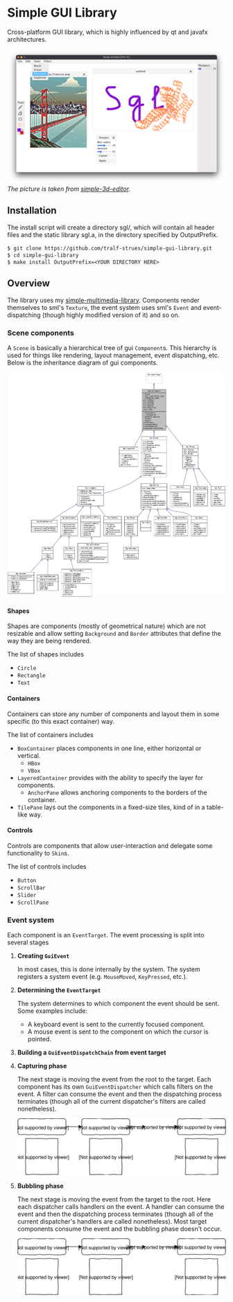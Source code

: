 # Simple GUI Library
Cross-platform GUI library, which is highly influenced by qt and javafx architectures.

![](docs/img/simple_3d_editor.png)
*The picture is taken from [simple-3d-editor](https://github.com/tralf-strues/simple-3d-editor).*

## Installation
The install script will create a directory sgl/, which will contain all header files and the static library sgl.a, in the directory specified by OutputPrefix.

```Shell
$ git clone https://github.com/tralf-strues/simple-gui-library.git
$ cd simple-gui-library
$ make install OutputPrefix=<YOUR DIRECTORY HERE>
```

## Overview
The library uses my [simple-multimedia-library](https://github.com/tralf-strues/simple-multimedia-library). Components render themselves to sml's `Texture`, the event system uses sml's `Event` and event-dispatching (though highly modified version of it) and so on.

### Scene components
A `Scene` is basically a hierarchical tree of gui `Component`s. This hierarchy is used for things like rendering, layout management, event dispatching, etc. Below is the inheritance diagram of gui components.

![Inheritance diagram](docs/img/gui_components_inheritance_diagram.svg)

#### Shapes
Shapes are components (mostly of geometrical nature) which are not resizable and allow setting `Background` and `Border` attributes that define the way they are being rendered.

The list of shapes includes
* `Circle`
* `Rectangle`
* `Text`

#### Containers
Containers can store any number of components and layout them in some specific (to this exact container) way.

The list of containers includes
* `BoxContainer` places components in one line, either horizontal or vertical.
  * `HBox`
  * `VBox`
* `LayeredContainer` provides with the ability to specify the layer for components.
  * `AnchorPane` allows anchoring components to the borders of the container.
* `TilePane` lays out the components in a fixed-size tiles, kind of in a table-like way.

#### Controls
Controls are components that allow user-interaction and delegate some functionality to `Skin`s.

The list of controls includes
* `Button`
* `ScrollBar`
* `Slider`
* `ScrollPane`

### Event system
Each component is an `EventTarget`. The event processing is split into several stages

1. **Creating `GuiEvent`**
   
   In most cases, this is done internally by the system. The system registers a system event (e.g. `MouseMoved`, `KeyPressed`, etc.).
2. **Determining the `EventTarget`**
   
   The system determines to which component the event should be sent. Some examples include:
   * A keyboard event is sent to the currently focused component. 
   * A mouse event is sent to the component on which the cursor is pointed.
3. **Building a `GuiEventDispatchChain` from event target**
4. **Capturing phase**
   
   The next stage is moving the event from the root to the target. Each component has its own `GuiEventDispatcher` which calls filters on the event. A filter can consume the event and then the dispatching process terminates (though all of the current dispatcher's filters are called nonetheless).

   ![Capturing phase](docs/img/gui_event_dispatching_capturing.svg)

5. **Bubbling phase**
   
   The next stage is moving the event from the target to the root. Here each dispatcher calls handlers on the event. A handler can consume the event and then the dispatching process terminates (though all of the current dispatcher's handlers are called nonetheless). Most target components consume the event and the bubbling phase doesn't occur.

   ![Bubbling phase](docs/img/gui_event_dispatching_bubbling.svg)
